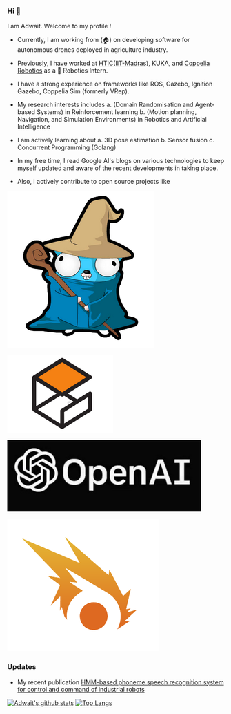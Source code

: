 ### Hi 👋

I am Adwait. Welcome to my profile !

* Currently, I am working from (🏠) on developing software for autonomous drones deployed in agriculture industry. 
* Previously, I have worked at [HTIC(IIT-Madras)](https://www.hticiitm.org/), KUKA, and [Coppelia Robotics]() as a 🤖 Robotics Intern.
* I have a strong experience on frameworks like ROS, Gazebo, Ignition Gazebo, Coppelia Sim (formerly VRep).
* My research interests includes 
  a. (Domain Randomisation and Agent-based Systems) in Reinforcement learning
  b. (Motion planning, Navigation, and Simulation Environments) in Robotics and Artificial Intelligence

* I am actively learning about 
  a. 3D pose estimation
  b. Sensor fusion 
  c. Concurrent Programming (Golang)
  
* In my free time, I read Google AI's blogs on various technologies to keep myself updated and aware of the recent developments in taking place.
* Also, I actively contribute to open source projects like

<p align="left">
<a href="https://github.com/golang/go" rel="Golang"><img src="https://github.com/addy1997/addy1997/blob/master/1.png"/></a>
</p>


<p align="left">
<a href="http://gazebosim.org/"rel="Gazebo"><img src="https://github.com/addy1997/addy1997/blob/master/2.png"/></a>
</p>


<p align="left">
<a href="https://github.com/openai/gym"rel="Open-AI Gym"><img src="https://github.com/addy1997/addy1997/blob/master/4.png"/></a>
</p>


<p align="left">
<a href="https://github.com/ignition-robotics/ign-gazebo"rel="Ignition Gazebo"><img src="https://github.com/addy1997/addy1997/blob/master/3.png"/></a>
</p>

### Updates
* My recent publication [HMM-based phoneme speech recognition system for control and command of industrial robots](https://sciendo.com/article/10.37705/Techtrans/e2021002)




[![Adwait's github stats](https://github-readme-stats.vercel.app/api?username=addy1997)](https://github.com/anuraghazra/github-readme-stats)   [![Top Langs](https://github-readme-stats.vercel.app/api/top-langs/?username=addy1997)](https://github.com/anuraghazra/github-readme-stats)
